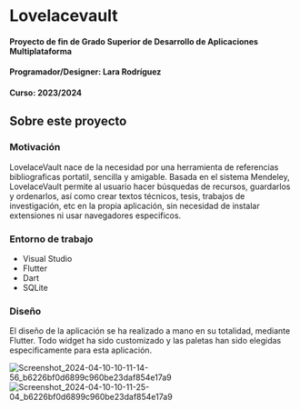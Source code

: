 # Lovelacevault 
#### Proyecto de fin de Grado Superior de Desarrollo de Aplicaciones Multiplataforma
#### Programador/Designer: Lara Rodríguez
#### Curso: 2023/2024

## Sobre este proyecto
### Motivación
LovelaceVault nace de la necesidad por una herramienta de referencias bibliograficas portatil, sencilla y amigable. 
Basada en el sistema Mendeley, LovelaceVault permite al usuario hacer búsquedas de recursos, guardarlos y ordenarlos, así como crear textos técnicos, tesis, trabajos de investigación, etc en la propia aplicación, sin necesidad de instalar extensiones ni usar navegadores especificos.
### Entorno de trabajo
- Visual Studio
- Flutter
- Dart
- SQLite
### Diseño
El diseño de la aplicación se ha realizado a mano en su totalidad, mediante Flutter. Todo widget ha sido customizado y las paletas han sido elegidas especificamente para esta aplicación.


![Screenshot_2024-04-10-10-11-14-56_b6226bf0d6899c960be23daf854e17a9](https://github.com/MissStormy/LovelaceVault/assets/111749007/fdee08d3-2c4d-4edb-b757-f89e4071c6cc) ![Screenshot_2024-04-10-10-11-25-04_b6226bf0d6899c960be23daf854e17a9](https://github.com/MissStormy/LovelaceVault/assets/111749007/23e3e629-4244-41ce-91ce-24c0af57c2ae)
